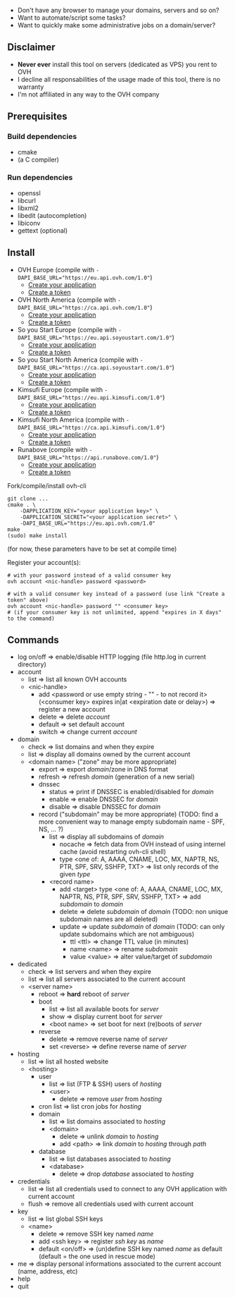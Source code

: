 * Don't have any browser to manage your domains, servers and so on?
* Want to automate/script some tasks?
* Want to quickly make some administrative jobs on a domain/server?

## Disclaimer

* **Never ever** install this tool on servers (dedicated as VPS) you rent to OVH
* I decline all responsabilities of the usage made of this tool, there is no warranty
* I'm not affiliated in any way to the OVH company

## Prerequisites

### Build dependencies

* cmake
* (a C compiler)

### Run dependencies

* openssl
* libcurl
* libxml2
* libedit (autocompletion)
* libiconv
* gettext (optional)

## Install

* OVH Europe (compile with `-DAPI_BASE_URL="https://eu.api.ovh.com/1.0"`)
    + [Create your application](https://eu.api.ovh.com/createApp/)
    + [Create a token](https://eu.api.ovh.com/createToken/)
* OVH North America (compile with `-DAPI_BASE_URL="https://ca.api.ovh.com/1.0"`)
    + [Create your application](https://ca.api.ovh.com/createApp/)
    + [Create a token](https://ca.api.ovh.com/createToken/)
* So you Start Europe (compile with `-DAPI_BASE_URL="https://eu.api.soyoustart.com/1.0"`)
    + [Create your application](https://eu.api.soyoustart.com/createApp/)
    + [Create a token](https://eu.api.soyoustart.com/createToken/)
* So you Start North America (compile with `-DAPI_BASE_URL="https://ca.api.soyoustart.com/1.0"`)
    + [Create your application](https://ca.api.soyoustart.com/createApp/)
    + [Create a token](https://ca.api.soyoustart.com/createToken/)
* Kimsufi Europe (compile with `-DAPI_BASE_URL="https://eu.api.kimsufi.com/1.0"`)
    + [Create your application](https://eu.api.kimsufi.com/createApp/)
    + [Create a token](https://eu.api.kimsufi.com/createToken/)
* Kimsufi North America (compile with `-DAPI_BASE_URL="https://ca.api.kimsufi.com/1.0"`)
    + [Create your application](https://ca.api.kimsufi.com/createApp/)
    + [Create a token](https://ca.api.kimsufi.com/createToken/)
* Runabove (compile with `-DAPI_BASE_URL="https://api.runabove.com/1.0"`)
    + [Create your application](https://api.runabove.com/createApp/)
    + [Create a token](https://api.runabove.com/createToken/)

Fork/compile/install ovh-cli
```
git clone ...
cmake . \
    -DAPPLICATION_KEY="<your application key>" \
    -DAPPLICATION_SECRET="<your application secret>" \
    -DAPI_BASE_URL="https://eu.api.ovh.com/1.0"
make
(sudo) make install
```
(for now, these parameters have to be set at compile time)

Register your account(s):
```
# with your password instead of a valid consumer key
ovh account <nic-handle> password <password>

# with a valid consumer key instead of a password (use link "Create a token" above)
ovh account <nic-handle> password "" <consumer key>
# (if your consumer key is not unlimited, append "expires in X days" to the command)
```

## Commands

* log on/off => enable/disable HTTP logging (file http.log in current directory)
* account
    * list => list all known OVH accounts
    * \<nic-handle>
        * add \<password or use empty string - "" - to not record it> (\<consumer key> expires in|at \<expiration date or delay>) => register a new account
        * delete => delete *account*
        * default => set default account
        * switch => change current *account*
* domain
    * check => list domains and when they expire
    * list => display all domains owned by the current account
    * \<domain name> ("zone" may be more appropriate)
        * export => export *domain*/zone in DNS format
        * refresh => refresh *domain* (generation of a new serial)
        * dnssec
            * status => print if DNSSEC is enabled/disabled for *domain*
            * enable => enable DNSSEC for *domain*
            * disable => disable DNSSEC for *domain*
        * record ("subdomain" may be more appropriate) (TODO: find a more convenient way to manage empty subdomain name - SPF, NS, ... ?)
            * list => display all subdomains of *domain*
                * nocache => fetch data from OVH instead of using internel cache (avoid restarting ovh-cli shell)
                * type \<one of: A, AAAA, CNAME, LOC, MX, NAPTR, NS, PTR, SPF, SRV, SSHFP, TXT> => list only records of the given *type*
            * \<record name>
                * add \<target> type \<one of: A, AAAA, CNAME, LOC, MX, NAPTR, NS, PTR, SPF, SRV, SSHFP, TXT> => add *subdomain* to *domain*
                * delete => delete *subdomain* of *domain* (TODO: non unique subdomain names are all deleted)
                * update => update *subdomain* of *domain* (TODO: can only update subdomains which are not ambiguous)
                    * ttl \<ttl> => change TTL value (in minutes)
                    * name \<name> => rename *subdomain*
                    * value \<value> => alter value/target of *subdomain*
* dedicated
    * check => list servers and when they expire
    * list => list all servers associated to the current account
    * \<server name>
        * reboot => **hard** reboot of *server*
        * boot
            * list => list all available boots for *server*
            * show => display current boot for *server*
            * \<boot name> => set boot for next (re)boots of *server*
        * reverse
            * delete => remove reverse name of *server*
            * set \<reverse> => define reverse name of *server*
* hosting
    * list => list all hosted website
    * \<hosting>
        * user
            * list => list (FTP & SSH) users of *hosting*
            * \<user>
                * delete => remove *user* from *hosting*
        * cron list => list cron jobs for *hosting*
        * domain
            * list => list domains associated to *hosting*
            * \<domain>
                * delete => unlink *domain* to *hosting*
                * add \<path> => link *domain* to *hosting* through *path*
        * database
            * list => list databases associated to *hosting*
            * \<database>
                * delete => drop *database* associated to *hosting*
* credentials
    * list => list all credentials used to connect to any OVH application with current account
    * flush => remove all credentials used with current account
* key
    * list => list global SSH keys
    * \<name>
        * delete => remove SSH key named *name*
        * add \<ssh key> => register *ssh key* as *name*
        * default \<on/off> => (un)define SSH key named *name* as default (default = the one used in rescue mode)
* me => display personal informations associated to the current account (name, address, etc)
* help
* quit
